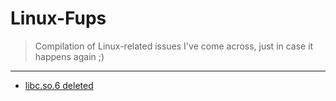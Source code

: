 # Linux-Fups
> Compilation of Linux-related issues I've come across, just in case it happens again ;)

---

- [libc.so.6 deleted](https://github.com/owenCocjin/Fups/libc.so.6)
